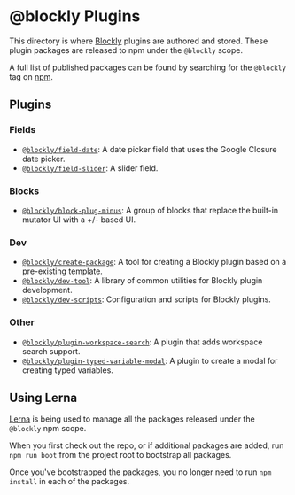 # @blockly Plugins

This directory is where [Blockly](http://github.com/google/blockly) plugins are
authored and stored. These plugin packages are released to npm under the
``@blockly`` scope.

A full list of published packages can be found by searching for the ``@blockly``
tag on [npm](https://www.npmjs.com/search?q=%40blockly).

## Plugins

### Fields

- [``@blockly/field-date``](field-date/): A date picker field that uses the
Google Closure date picker.
- [``@blockly/field-slider``](field-slider/): A slider field.

### Blocks

- [``@blockly/block-plug-minus``](block-plus-minus/): A group of blocks that
replace the built-in mutator UI with a +/- based UI.

### Dev

- [``@blockly/create-package``](dev-create/): A tool for creating a Blockly
plugin based on a pre-existing template.
- [``@blockly/dev-tool``](dev-tools/): A library of common utilities for Blockly
plugin development.
- [``@blockly/dev-scripts``](dev-scripts/): Configuration and scripts for Blockly
plugins.

### Other

- [``@blockly/plugin-workspace-search``](workspace-search/): A plugin that adds
workspace search support.
- [``@blockly/plugin-typed-variable-modal``](typed-variable-modal/): A plugin to
create a modal for creating typed variables.


## Using Lerna

[Lerna](https://lerna.js.org/) is being used to manage all the packages released
under the ``@blockly`` npm scope.

When you first check out the repo, or if additional packages are added, run
``npm run boot`` from the project root to bootstrap all packages.

Once you've bootstrapped the packages, you no longer need to run ``npm install``
in each of the packages.
